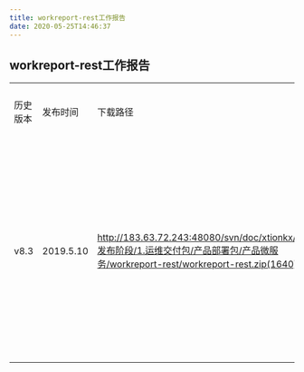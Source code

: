 ```yaml
---
title: workreport-rest工作报告
date: 2020-05-25T14:46:37
---
```


## workreport-rest工作报告

|||||
|---|---|---|---|
|历史版本|发布时间|下载路径|服务说明|
|v8.3|2019.5.10|http://183.63.72.243:48080/svn/doc/xtionkx/V8.3/5.发布阶段/1.运维交付包/产品部署包/产品微服务/workreport-rest/workreport-rest.zip(1640)|服务说明服务说明服务说明服务说明|